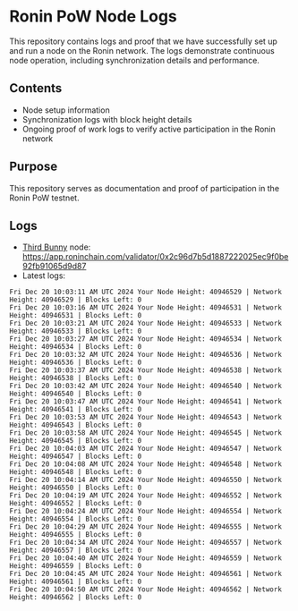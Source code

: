 # Ronin PoW Node Logs

This repository contains logs and proof that we have successfully set up and run a node on the Ronin network. The logs demonstrate continuous node operation, including synchronization details and performance.

## Contents

- Node setup information
- Synchronization logs with block height details
- Ongoing proof of work logs to verify active participation in the Ronin network

## Purpose

This repository serves as documentation and proof of participation in the Ronin PoW testnet.

## Logs

- [Third Bunny](https://thirdbunny.xyz/) node: https://app.roninchain.com/validator/0x2c96d7b5d1887222025ec9f0be92fb91065d9d87
- Latest logs:
```
Fri Dec 20 10:03:11 AM UTC 2024 Your Node Height: 40946529 | Network Height: 40946529 | Blocks Left: 0
Fri Dec 20 10:03:16 AM UTC 2024 Your Node Height: 40946531 | Network Height: 40946531 | Blocks Left: 0
Fri Dec 20 10:03:21 AM UTC 2024 Your Node Height: 40946533 | Network Height: 40946533 | Blocks Left: 0
Fri Dec 20 10:03:27 AM UTC 2024 Your Node Height: 40946534 | Network Height: 40946534 | Blocks Left: 0
Fri Dec 20 10:03:32 AM UTC 2024 Your Node Height: 40946536 | Network Height: 40946536 | Blocks Left: 0
Fri Dec 20 10:03:37 AM UTC 2024 Your Node Height: 40946538 | Network Height: 40946538 | Blocks Left: 0
Fri Dec 20 10:03:42 AM UTC 2024 Your Node Height: 40946540 | Network Height: 40946540 | Blocks Left: 0
Fri Dec 20 10:03:47 AM UTC 2024 Your Node Height: 40946541 | Network Height: 40946541 | Blocks Left: 0
Fri Dec 20 10:03:53 AM UTC 2024 Your Node Height: 40946543 | Network Height: 40946543 | Blocks Left: 0
Fri Dec 20 10:03:58 AM UTC 2024 Your Node Height: 40946545 | Network Height: 40946545 | Blocks Left: 0
Fri Dec 20 10:04:03 AM UTC 2024 Your Node Height: 40946547 | Network Height: 40946547 | Blocks Left: 0
Fri Dec 20 10:04:08 AM UTC 2024 Your Node Height: 40946548 | Network Height: 40946548 | Blocks Left: 0
Fri Dec 20 10:04:14 AM UTC 2024 Your Node Height: 40946550 | Network Height: 40946550 | Blocks Left: 0
Fri Dec 20 10:04:19 AM UTC 2024 Your Node Height: 40946552 | Network Height: 40946552 | Blocks Left: 0
Fri Dec 20 10:04:24 AM UTC 2024 Your Node Height: 40946554 | Network Height: 40946554 | Blocks Left: 0
Fri Dec 20 10:04:29 AM UTC 2024 Your Node Height: 40946555 | Network Height: 40946555 | Blocks Left: 0
Fri Dec 20 10:04:34 AM UTC 2024 Your Node Height: 40946557 | Network Height: 40946557 | Blocks Left: 0
Fri Dec 20 10:04:40 AM UTC 2024 Your Node Height: 40946559 | Network Height: 40946559 | Blocks Left: 0
Fri Dec 20 10:04:45 AM UTC 2024 Your Node Height: 40946561 | Network Height: 40946561 | Blocks Left: 0
Fri Dec 20 10:04:50 AM UTC 2024 Your Node Height: 40946562 | Network Height: 40946562 | Blocks Left: 0
```
